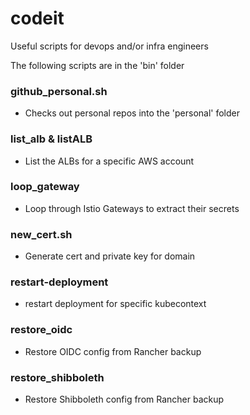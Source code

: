 # codeit
Useful scripts for devops and/or infra engineers

The following scripts are in the 'bin' folder

### github_personal.sh
* Checks out personal repos into the 'personal' folder

### list_alb & listALB
* List the ALBs for a specific AWS account

### loop_gateway
* Loop through Istio Gateways to extract their secrets

### new_cert.sh
* Generate cert and private key for domain

### restart-deployment
* restart deployment for specific kubecontext 

### restore_oidc
* Restore OIDC config from Rancher backup

### restore_shibboleth
* Restore Shibboleth config from Rancher backup
